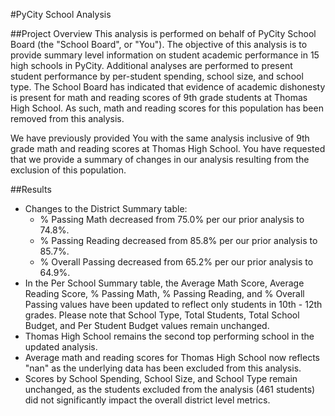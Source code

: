 #PyCity School Analysis

##Project Overview
This analysis is performed on behalf of PyCity School Board (the "School Board", or "You").  The objective of this analysis is to provide summary level information on student academic performance in 15 high schools in PyCity.  Additional analyses are performed to present student performance by per-student spending, school size, and school type.  The School Board has indicated that evidence of academic dishonesty is present for math and reading scores of 9th grade students at Thomas High School.  As such, math and reading scores for this population has been removed from this analysis.

We have previously provided You with the same analysis inclusive of 9th grade math and reading scores at Thomas High School.  You have requested that we provide a summary of changes in our analysis resulting from the exclusion of this population.

##Results
- Changes to the District Summary table:
  - % Passing Math decreased from 75.0% per our prior analysis to 74.8%.
  - % Passing Reading decreased from 85.8% per our prior analysis to 85.7%.
  - % Overall Passing decreased from 65.2% per our prior analysis to 64.9%.
- In the Per School Summary table, the Average Math Score, Average Reading Score, % Passing Math, % Passing Reading, and % Overall Passing values have been updated to reflect only students in 10th - 12th grades.  Please note that School Type, Total Students, Total School Budget, and Per Student Budget values remain unchanged.
- Thomas High School remains the second top performing school in the updated analysis.
- Average math and reading scores for Thomas High School now reflects "nan" as the underlying data has been excluded from this analysis.
- Scores by School Spending, School Size, and School Type remain unchanged, as the students excluded from the analysis (461 students) did not significantly impact the overall district level metrics.
